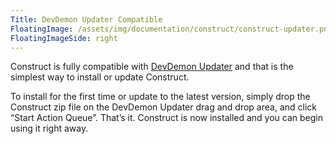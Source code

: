 ```yaml
---
Title: DevDemon Updater Compatible
FloatingImage: /assets/img/documentation/construct/construct-updater.png
FloatingImageSide: right
---
```


Construct is fully compatible with [DevDemon Updater](http://www.devdemon.com/expressionengine-addons/updater) and that is the simplest way to install or update Construct.

To install for the first time or update to the latest version, simply drop the Construct zip file on the DevDemon Updater drag and drop area, and click “Start Action Queue”. That’s it. Construct is now installed and you can begin using it right away.
